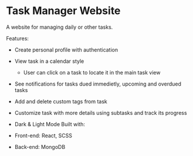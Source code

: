 # Task Manager Website

A website for managing daily or other tasks.

Features:

- Create personal profile with authentication
- View task in a calendar style

  - User can click on a task to locate it in the main task view

- See notifications for tasks dued immedietly, upcoming and overdued tasks
- Add and delete custom tags from task
- Customize task with more details using subtasks and track its progress
- Dark & Light Mode
  Built with:
- Front-end: React, SCSS
- Back-end: MongoDB

